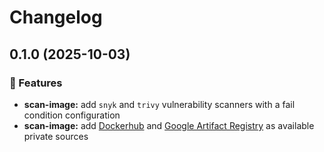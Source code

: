 # Changelog

## 0.1.0 (2025-10-03)

### 🎉 Features

* **scan-image:** add `snyk` and `trivy` vulnerability scanners with a fail condition configuration
* **scan-image:** add [Dockerhub](https://hub.docker.com/) and [Google Artifact Registry](https://cloud.google.com/artifact-registry/docs) as available private sources